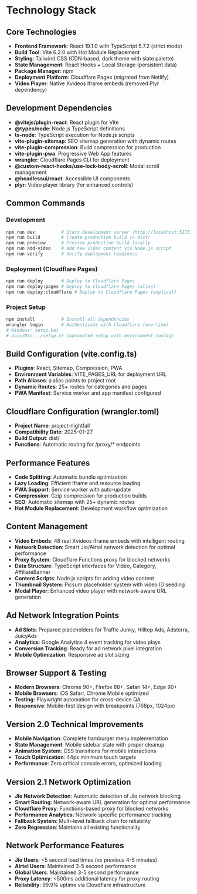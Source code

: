 # Technology Stack

## Core Technologies
- **Frontend Framework**: React 19.1.0 with TypeScript 5.7.2 (strict mode)
- **Build Tool**: Vite 6.2.0 with Hot Module Replacement
- **Styling**: Tailwind CSS (CDN-based, dark theme with slate palette)
- **State Management**: React Hooks + Local Storage (persistent data)
- **Package Manager**: npm
- **Deployment Platform**: Cloudflare Pages (migrated from Netlify)
- **Video Player**: Native Xvideos iframe embeds (removed Plyr dependency)

## Development Dependencies
- **@vitejs/plugin-react**: React plugin for Vite
- **@types/node**: Node.js TypeScript definitions
- **ts-node**: TypeScript execution for Node.js scripts
- **vite-plugin-sitemap**: SEO sitemap generation with dynamic routes
- **vite-plugin-compression**: Build compression for production
- **vite-plugin-pwa**: Progressive Web App features
- **wrangler**: Cloudflare Pages CLI for deployment
- **@custom-react-hooks/use-lock-body-scroll**: Modal scroll management
- **@headlessui/react**: Accessible UI components
- **plyr**: Video player library (for enhanced controls)

## Common Commands

### Development
```bash
npm run dev          # Start development server (http://localhost:5173)
npm run build        # Create production build in dist/
npm run preview      # Preview production build locally
npm run add-video    # Add new video content via Node.js script
npm run verify       # Verify deployment readiness
```

### Deployment (Cloudflare Pages)
```bash
npm run deploy       # Deploy to Cloudflare Pages
npm run deploy:pages # Deploy to Cloudflare Pages (alias)
npm run deploy:cloudflare # Deploy to Cloudflare Pages (explicit)
```

### Project Setup
```bash
npm install          # Install all dependencies
wrangler login       # Authenticate with Cloudflare (one-time)
# Windows: setup.bat
# Unix/Mac: ./setup.sh (automated setup with environment config)
```

## Build Configuration (vite.config.ts)
- **Plugins**: React, Sitemap, Compression, PWA
- **Environment Variables**: VITE_PAGES_URL for deployment URL
- **Path Aliases**: `@` alias points to project root
- **Dynamic Routes**: 25+ routes for categories and pages
- **PWA Manifest**: Service worker and app manifest configured

## Cloudflare Configuration (wrangler.toml)
- **Project Name**: project-nightfall
- **Compatibility Date**: 2025-01-27
- **Build Output**: dist/
- **Functions**: Automatic routing for /proxy/* endpoints

## Performance Features
- **Code Splitting**: Automatic bundle optimization
- **Lazy Loading**: Efficient iframe and resource loading
- **PWA Support**: Service worker with auto-update
- **Compression**: Gzip compression for production builds
- **SEO**: Automatic sitemap with 25+ dynamic routes
- **Hot Module Replacement**: Development workflow optimization

## Content Management
- **Video Embeds**: 48 real Xvideos iframe embeds with intelligent routing
- **Network Detection**: Smart Jio/Airtel network detection for optimal performance
- **Proxy System**: Cloudflare Functions proxy for blocked networks
- **Data Structure**: TypeScript interfaces for Video, Category, AffiliateBanner
- **Content Scripts**: Node.js scripts for adding video content
- **Thumbnail System**: Picsum placeholder system with video ID seeding
- **Modal Player**: Enhanced video player with network-aware URL generation

## Ad Network Integration Points
- **Ad Slots**: Prepared placeholders for Traffic Junky, Hilltop Ads, Adsterra, JuicyAds
- **Analytics**: Google Analytics 4 event tracking for video plays
- **Conversion Tracking**: Ready for ad network pixel integration
- **Mobile Optimization**: Responsive ad slot sizing

## Browser Support & Testing
- **Modern Browsers**: Chrome 90+, Firefox 88+, Safari 14+, Edge 90+
- **Mobile Browsers**: iOS Safari, Chrome Mobile optimized
- **Testing**: Playwright automation for cross-device QA
- **Responsive**: Mobile-first design with breakpoints (768px, 1024px)

## Version 2.0 Technical Improvements
- **Mobile Navigation**: Complete hamburger menu implementation
- **State Management**: Mobile sidebar state with proper cleanup
- **Animation System**: CSS transitions for mobile interactions
- **Touch Optimization**: 44px minimum touch targets
- **Performance**: Zero critical console errors, optimized loading

## Version 2.1 Network Optimization
- **Jio Network Detection**: Automatic detection of Jio network blocking
- **Smart Routing**: Network-aware URL generation for optimal performance
- **Cloudflare Proxy**: Functions-based proxy for blocked networks
- **Performance Analytics**: Network-specific performance tracking
- **Fallback System**: Multi-level fallback chain for reliability
- **Zero Regression**: Maintains all existing functionality

## Network Performance Features
- **Jio Users**: <5 second load times (vs previous 4-5 minutes)
- **Airtel Users**: Maintained 3-5 second performance
- **Global Users**: Maintained 3-5 second performance
- **Proxy Latency**: <500ms additional latency for proxy routing
- **Reliability**: 99.9% uptime via Cloudflare infrastructure